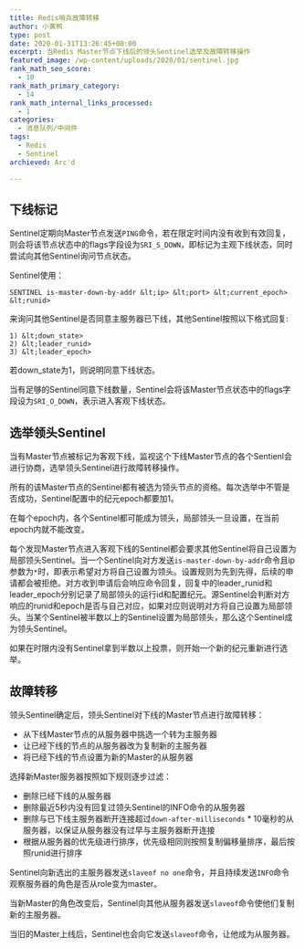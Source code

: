 ```yaml
---
title: Redis哨兵故障转移
author: 小黄鸭
type: post
date: 2020-01-31T13:26:45+00:00
excerpt: 当Redis Master节点下线后的领头Sentinel选举及故障转移操作
featured_image: /wp-content/uploads/2020/01/sentinel.jpg
rank_math_seo_score:
  - 10
rank_math_primary_category:
  - 14
rank_math_internal_links_processed:
  - 1
categories:
  - 消息队列/中间件
tags:
  - Redis
  - Sentinel
archieved: Arc'd

---
```

## 下线标记

Sentinel定期向Master节点发送`PING`命令，若在限定时间内没有收到有效回复，则会将该节点状态中的flags字段设为`SRI_S_DOWN`，即标记为主观下线状态，同时尝试向其他Sentinel询问节点状态。

Sentinel使用：

```
SENTINEL is-master-down-by-addr &lt;ip> &lt;port> &lt;current_epoch> &lt;runid>

```
来询问其他Sentinel是否同意主服务器已下线，其他Sentinel按照以下格式回复:

```
1) &lt;down_state>
2) &lt;leader_runid>
3) &lt;leader_epoch>

```
若down_state为1，则说明同意下线状态。

当有足够的Sentinel同意下线数量，Sentinel会将该Master节点状态中的flags字段设为`SRI_O_DOWN`，表示进入客观下线状态。

## 选举领头Sentinel

当有Master节点被标记为客观下线，监视这个下线Master节点的各个Sentienl会进行协商，选举领头Sentinel进行故障转移操作。

所有的该Master节点的Sentinel都有被选为领头节点的资格。每次选举中不管是否成功，Sentinel配置中的纪元epoch都要加1。

在每个epoch内，各个Sentinel都可能成为领头，局部领头一旦设置，在当前epoch内就不能改变。

每个发现Master节点进入客观下线的Sentinel都会要求其他Sentinel将自己设置为局部领头Sentinel。当一个Sentinel向对方发送`is-master-down-by-addr`命令且ip参数为`*`时，即表示希望对方将自己设置为领头。设置规则为先到先得，后续的申请都会被拒绝。对方收到申请后会响应命令回复，回复中的leader\_runid和leader\_epoch分别记录了局部领头的运行id和配置纪元。源Sentinel会判断对方响应的runid和epoch是否与自己对应，如果对应则说明对方将自己设置为局部领头。当某个Sentinel被半数以上的Sentinel设置为局部领头，那么这个Sentinel成为领头Sentinel。

如果在时限内没有Sentinel拿到半数以上投票，则开始一个新的纪元重新进行选举。

## 故障转移

领头Sentinel确定后，领头Sentinel对下线的Master节点进行故障转移：

  * 从下线Master节点的从服务器中挑选一个转为主服务器
  * 让已经下线的节点的从服务器改为复制新的主服务器
  * 将已经下线的节点设置为新的Master的从服务器

选择新Master服务器按照如下规则逐步过滤：

  * 删除已经下线的从服务器
  * 删除最近5秒内没有回复过领头Sentinel的INFO命令的从服务器
  * 删除与已下线主服务器断开连接超过`down-after-milliseconds` * 10毫秒的从服务器，以保证从服务器没有过早与主服务器断开连接
  * 根据从服务器的优先级进行排序，优先级相同则按照复制偏移量排序，最后按照runid进行排序

Sentinel向新选出的主服务器发送`slaveof no one`命令，并且持续发送`INFO`命令观察服务器的角色是否从role变为master。

当新Master的角色改变后，Sentinel向其他从服务器发送`slaveof`命令使他们复制新的主服务器。

当旧的Master上线后，Sentinel也会向它发送`slaveof`命令，让他成为从服务器。